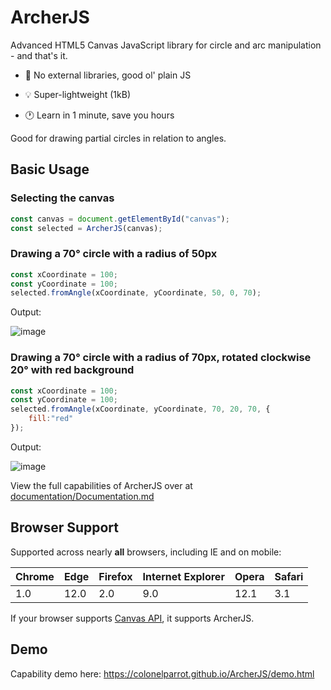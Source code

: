 # ArcherJS

Advanced HTML5 Canvas JavaScript library for circle and arc manipulation - and that's it.

- 📙 No external libraries, good ol' plain JS

- 💡 Super-lightweight (1kB)

- 🕐 Learn in 1 minute, save you hours

Good for drawing partial circles in relation to angles.

## Basic Usage

### Selecting the canvas

```javascript
const canvas = document.getElementById("canvas");
const selected = ArcherJS(canvas);
```

### Drawing a 70° circle with a radius of 50px

```javascript
const xCoordinate = 100;
const yCoordinate = 100;
selected.fromAngle(xCoordinate, yCoordinate, 50, 0, 70);
```

Output:

![image](https://user-images.githubusercontent.com/65585002/120123274-e4481700-c17b-11eb-980f-1fdb9ee56267.png)


### Drawing a 70° circle with a radius of 70px, rotated clockwise 20° with red background


```javascript
const xCoordinate = 100;
const yCoordinate = 100;
selected.fromAngle(xCoordinate, yCoordinate, 70, 20, 70, {
    fill:"red"
});
```

Output:

![image](https://user-images.githubusercontent.com/65585002/120123281-f0cc6f80-c17b-11eb-8877-8c4b18e6846d.png)


View the full capabilities of ArcherJS over at [documentation/Documentation.md]()

## Browser Support

Supported across nearly **all** browsers, including IE and on mobile:

| Chrome | Edge | Firefox | Internet Explorer | Opera | Safari |
| ------ | ---- | ------- | ----------------- | ----- | ------ | 
| 1.0 | 12.0 | 2.0 | 9.0 | 12.1 | 3.1 | 

If your browser supports [Canvas API](https://developer.mozilla.org/en-US/docs/Web/API/Canvas_API), it supports ArcherJS. 

## Demo

Capability demo here: https://colonelparrot.github.io/ArcherJS/demo.html